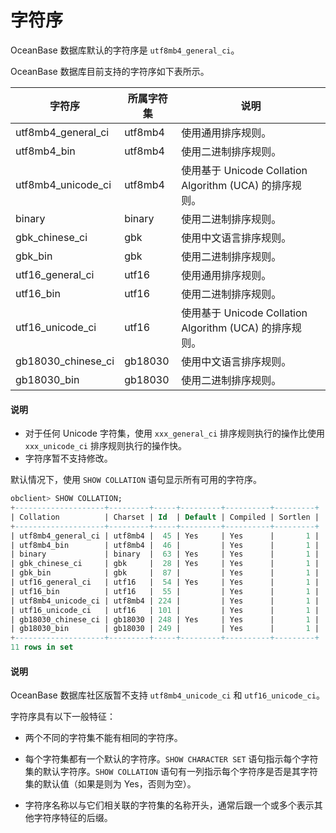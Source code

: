 # 字符序

OceanBase 数据库默认的字符序是 `utf8mb4_general_ci`。

OceanBase 数据库目前支持的字符序如下表所示。

|        字符序         |  所属字符集  |                      说明                       |
|--------------------|---------|-----------------------------------------------|
| utf8mb4_general_ci | utf8mb4 | 使用通用排序规则。                                     |
| utf8mb4_bin        | utf8mb4 | 使用二进制排序规则。                                    |
| utf8mb4_unicode_ci | utf8mb4 | 使用基于 Unicode Collation Algorithm (UCA) 的排序规则。 |
| binary             | binary  | 使用二进制排序规则。                                    |
| gbk_chinese_ci     | gbk     | 使用中文语言排序规则。                                   |
| gbk_bin            | gbk     | 使用二进制排序规则。                                    |
| utf16_general_ci   | utf16   | 使用通用排序规则。                                     |
| utf16_bin          | utf16   | 使用二进制排序规则。                                    |
| utf16_unicode_ci   | utf16   | 使用基于 Unicode Collation Algorithm (UCA) 的排序规则。 |
| gb18030_chinese_ci | gb18030 | 使用中文语言排序规则。                                   |
| gb18030_bin        | gb18030 | 使用二进制排序规则。                                    |

  <main id="notice" type='explain'>
    <h4>说明</h4>
    <ul>
    <li>对于任何 Unicode 字符集，使用 <code>xxx_general_ci</code> 排序规则执行的操作比使用 <code>xxx_unicode_ci</code> 排序规则执行的操作快。</li>
    <li>字符序暂不支持修改。</li>
    </ul>
  </main>

默认情况下，使用 `SHOW COLLATION` 语句显示所有可用的字符序。

```sql
obclient> SHOW COLLATION;
+--------------------+---------+-----+---------+----------+---------+
| Collation          | Charset | Id  | Default | Compiled | Sortlen |
+--------------------+---------+-----+---------+----------+---------+
| utf8mb4_general_ci | utf8mb4 |  45 | Yes     | Yes      |       1 |
| utf8mb4_bin        | utf8mb4 |  46 |         | Yes      |       1 |
| binary             | binary  |  63 | Yes     | Yes      |       1 |
| gbk_chinese_ci     | gbk     |  28 | Yes     | Yes      |       1 |
| gbk_bin            | gbk     |  87 |         | Yes      |       1 |
| utf16_general_ci   | utf16   |  54 | Yes     | Yes      |       1 |
| utf16_bin          | utf16   |  55 |         | Yes      |       1 |
| utf8mb4_unicode_ci | utf8mb4 | 224 |         | Yes      |       1 |
| utf16_unicode_ci   | utf16   | 101 |         | Yes      |       1 |
| gb18030_chinese_ci | gb18030 | 248 | Yes     | Yes      |       1 |
| gb18030_bin        | gb18030 | 249 |         | Yes      |       1 |
+--------------------+---------+-----+---------+----------+---------+
11 rows in set 
```

<main id="notice" type='explain'>
  <h4>说明</h4>
  <p>OceanBase 数据库社区版暂不支持 <code>utf8mb4_unicode_ci</code> 和 <code>utf16_unicode_ci</code>。</p>
</main>


字符序具有以下一般特征：

* 两个不同的字符集不能有相同的字符序。

* 每个字符集都有一个默认的字符序。`SHOW CHARACTER SET` 语句指示每个字符集的默认字符序。`SHOW COLLATION` 语句有一列指示每个字符序是否是其字符集的默认值（如果是则为 Yes，否则为空）。

* 字符序名称以与它们相关联的字符集的名称开头，通常后跟一个或多个表示其他字符序特征的后缀。
